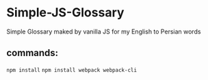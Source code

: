 # Simple-JS-Glossary

Simple Glossary maked by vanilla JS for my English to Persian words

## commands:

`npm install`
`npm install webpack webpack-cli`
